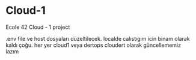# Cloud-1
Ecole 42 Cloud - 1 project

.env file ve host dosyaları düzeltilecek. localde calıstıgım icin binam olarak kaldı çoğu. her yer cloud1 veya dertops cloudert olarak güncellememiz lazım

